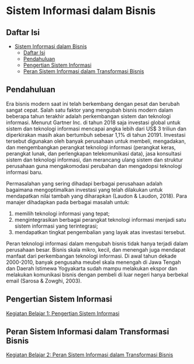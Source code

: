 # Sistem Informasi dalam Bisnis

## Daftar Isi

- [Sistem Informasi dalam Bisnis](#sistem-informasi-dalam-bisnis)
  - [Daftar Isi](#daftar-isi)
  - [Pendahuluan](#pendahuluan)
  - [Pengertian Sistem Informasi](#pengertian-sistem-informasi)
  - [Peran Sistem Informasi dalam Transformasi Bisnis](#peran-sistem-informasi-dalam-transformasi-bisnis)

## Pendahuluan

Era bisnis modern saat ini telah berkembang dengan pesat dan berubah sangat cepat. Salah satu faktor yang mengubah bisnis modern dalam beberapa tahun terakhir adalah perkembangan sistem dan teknologi informasi. Menurut Gartner Inc. di tahun 2018 saja investasi global untuk sistem dan teknologi informasi mencapai angka lebih dari US$ 3 triliun dan diperkirakan masih akan bertumbuh sebesar 1,1% di tahun 20191. Investasi tersebut digunakan oleh banyak perusahaan untuk membeli, mengadakan, dan mengembangkan perangkat teknologi informasi (perangkat keras, perangkat lunak, dan perlengkapan telekomunikasi data), jasa konsultasi sistem dan teknologi informasi, dan merancang ulang sistem dan struktur perusahaan guna mengakomodasi perubahan dan mengadopsi teknologi informasi baru.

Permasalahan yang sering dihadapi berbagai perusahaan adalah bagaimana mengoptimalkan investasi yang telah dilakukan untuk mendapatkan nilai tambah yang diharapkan (Laudon & Laudon, 2018). Para manajer dihadapkan pada berbagai masalah untuk:

1. memilih teknologi informasi yang tepat;
2. mengintegrasikan berbagai perangkat teknologi informasi menjadi satu sistem informasi yang terintegrasi;
3. mendapatkan tingkat pengembalian yang layak atas investasi tersebut.

Peran teknologi informasi dalam mengubah bisnis tidak hanya terjadi dalam perusahaan besar. Bisnis skala mikro, kecil, dan menengah juga mendapat manfaat dari perkembangan teknologi informasi. Di awal tahun dekade 2000-2010, banyak pengusaha meubel skala menengah di Jawa Tengah dan Daerah Istimewa Yogyakarta sudah mampu melakukan ekspor dan melakukan komunikasi bisnis dengan pembeli di luar negeri hanya berbekal email (Sarosa & Zowghi, 2003).

## Pengertian Sistem Informasi

[Kegiatan Belajar 1: Pengertian Sistem Informasi](kb-01.md)

## Peran Sistem Informasi dalam Transformasi Bisnis

[Kegiatan Belajar 2: Peran Sistem Informasi dalam Transformasi Bisnis](kb-02.md)
